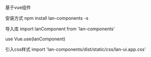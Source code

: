 基于vue组件

安装方式
npm install lan-components -s

导入库
import lanComponent from 'lan-components'

use
Vue.use(lanComponent)

引入css样式
import 'lan-components/dist/static/css/lan-ui.app.css'


